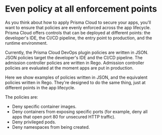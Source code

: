 # Even policy at all enforcement points

As you think about how to apply Prisma Cloud to secure your apps, you'll want to ensure that policies are evenly enforced across the app lifecycle.
Prisma Cloud offers controls that can be deployed at different points: the developer's IDE, the CI/CD pipeline, the entry point to production, and the runtime environment.

Currently, the Prisma Cloud DevOps plugin policies are written in JSON.
JSON policies target the developer's IDE and the CI/CD pipeline.
The admission controller policies are written in Rego.
Admission controller policies are evaluated at the moment apps are put in production.

Here we show examples of policies written in JSON, and the equivalent policies written in Rego.
They're designed to do the same thing, just at different points in the app lifecycle.

The policies are:

* Deny specific container images.
* Deny containers from exposing specific ports (for example, deny all apps that open port 80 for unsecured HTTP traffic).
* Deny privileged pods.
* Deny namespaces from being created.

